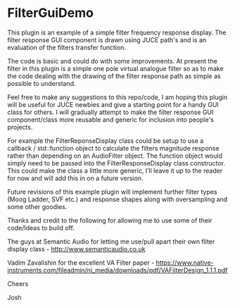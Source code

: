 # FilterGuiDemo
This plugin is an example of a simple filter frequency response display. 
The filter response GUI component is drawn using JUCE path's and is an evaluation of the filters transfer function. 

The code is basic and could do with some improvements. At present the filter in this plugin is a simple one pole 
virtual analogue filter so as to make the code dealing with the drawing of the filter response path as simple as 
possible to understand. 

Feel free to make any suggestions to this repo/code, I am hoping this plugin will be useful for JUCE newbies and give a 
starting point for a handy GUI class for others. I will gradually attempt to make the filter response GUI component/class more
reusable and generic for inclusion into people's projects.

For example the FilterReponseDisplay class could be setup to use a callback / std::function object to calculate the filters magnitude response rather than depending on an AudioFilter object. The function object would simply need to be passed into the FilterResponseDisplay class constructor. This could make the class a little more generic, I’ll leave it up to the reader for now and will add this in on a future version. 

Future revisions of this example plugin will implement further filter types (Moog Ladder, SVF etc.) and response shapes along with oversampling and some other goodies. 




Thanks and credit to the following for allowing me to use some of their code/Ideas to build off. 

The guys at Semantic Audio for letting me use/pull apart their own filter display class - http://www.semanticaudio.co.uk

Vadim Zavalishin for the excellent VA Filter paper - https://www.native-instruments.com/fileadmin/ni_media/downloads/pdf/VAFilterDesign_1.1.1.pdf

Cheers

Josh 